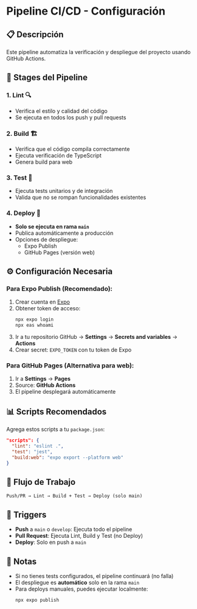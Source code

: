 # Pipeline CI/CD - Configuración

## 📋 Descripción

Este pipeline automatiza la verificación y despliegue del proyecto usando GitHub Actions.

## 🔄 Stages del Pipeline

### 1. **Lint** 🔍
- Verifica el estilo y calidad del código
- Se ejecuta en todos los push y pull requests

### 2. **Build** 🏗️
- Verifica que el código compila correctamente
- Ejecuta verificación de TypeScript
- Genera build para web

### 3. **Test** 🧪
- Ejecuta tests unitarios y de integración
- Valida que no se rompan funcionalidades existentes

### 4. **Deploy** 🚀
- **Solo se ejecuta en rama `main`**
- Publica automáticamente a producción
- Opciones de despliegue:
  - Expo Publish
  - GitHub Pages (versión web)

## ⚙️ Configuración Necesaria

### Para Expo Publish (Recomendado):

1. Crear cuenta en [Expo](https://expo.dev)
2. Obtener token de acceso:
   ```bash
   npx expo login
   npx eas whoami
   ```
3. Ir a tu repositorio GitHub → **Settings** → **Secrets and variables** → **Actions**
4. Crear secret: `EXPO_TOKEN` con tu token de Expo

### Para GitHub Pages (Alternativa para web):

1. Ir a **Settings** → **Pages**
2. Source: **GitHub Actions**
3. El pipeline desplegará automáticamente

## 📊 Scripts Recomendados

Agrega estos scripts a tu `package.json`:

```json
"scripts": {
  "lint": "eslint .",
  "test": "jest",
  "build:web": "expo export --platform web"
}
```

## 🚦 Flujo de Trabajo

```
Push/PR → Lint → Build + Test → Deploy (solo main)
```

## 🎯 Triggers

- **Push** a `main` o `develop`: Ejecuta todo el pipeline
- **Pull Request**: Ejecuta Lint, Build y Test (no Deploy)
- **Deploy**: Solo en push a `main`

## 📝 Notas

- Si no tienes tests configurados, el pipeline continuará (no falla)
- El despliegue es **automático** solo en la rama `main`
- Para deploys manuales, puedes ejecutar localmente:
  ```bash
  npx expo publish
  ```


